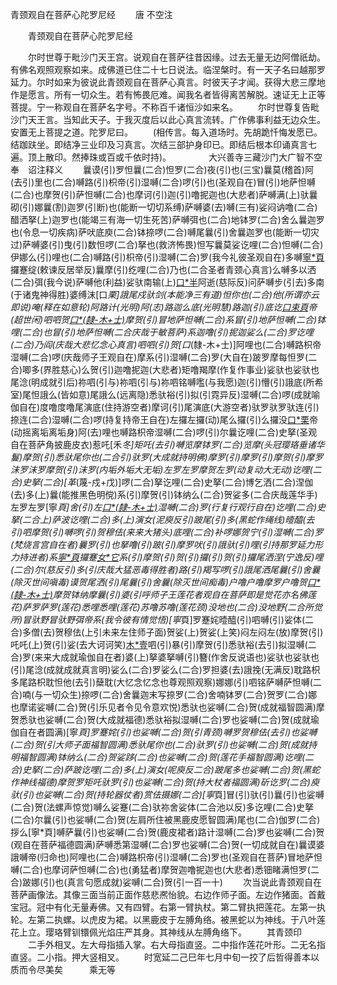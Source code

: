   青颈观自在菩萨心陀罗尼经
　　唐 不空注




　　青颈观自在菩萨心陀罗尼经

　　尔时世尊于毗沙门天王宫。说观自在菩萨往昔因缘。过去无量无边阿僧祇劫。有佛名观照观察如来。成佛道已住二十七日说法。临涅槃时。有一天子名曰越那罗延力。尔时如来为彼说此青颈观自在菩萨心真言。时彼天子才闻。获得大悲三摩地作是愿言。所有一切众生。若有怖畏厄难。闻我名者皆得离苦解脱。速证无上正等菩提。宁一称观自在菩萨名字号。不称百千诸恒沙如来名。
　　尔时世尊复告毗沙门天王言。当知此天子。于我灭度后以此心真言流转。广作佛事利益无边众生。安置无上菩提之道。陀罗尼曰。
　　(相传言。每入道场时。先胡跪忏悔发愿已。结跏趺坐。即结净三业印及习真言。次结三部护身印已。即结后根本印诵真言七遍。顶上散印。然捧珠或百或千依时持)。
　　　　大兴善寺三藏沙门大广智不空奉　诏注释义
　　曩谟(引)罗怛曩(二合)怛罗(二合)夜(引)也(三宝)曩莫(稽首)阿(去引)里也(二合)嚩路(引)枳帝(引)湿嚩(二合)啰(引)也(圣观自在)冒(引)地萨怛嚩(二合)也摩贺(引)萨怛嚩(二合)也摩诃(引)迦(引)噜抳迦也(大悲者)萨嚩满(上)驮曩砌(引)娜曩(割)迦罗(引断)也(能断一切切系缚)萨嚩婆(去)嚩(三有)娑闷讷噜(二合)醋洒拏(上)迦罗也(能竭三有海一切生死苦)萨嚩弭也(二合)地钵罗(二合)舍么曩迦罗也(令息一切疾病)萨吠底庾(二合)钵捺啰(二合)嚩尾曩(引)舍曩迦罗也(能断一切灾过)萨嚩婆(引)曳(引)数怛啰(二合)拏也(救济怖畏)怛写曩莫娑讫哩(二合)怛嚩(二合)伊娜么(引)哩也(二合)嚩路(引)枳帝(引)湿嚩(二合)罗(我今礼彼圣观自在)多嚩[寧*頁](引)攞蹇绽(敕谏反居举反)曩摩(引)纥哩(二合)乃也(二合圣者青颈心真言)么嚩多以洒(二合)弭(我今说)萨嚩他(利益)娑驮南输(上)[口*半](蒲[仁-二+感]反一切利益成就清净)阿逝(慈际反)问萨嚩步(引去)多南(于诸鬼神得胜)婆缚沫[口*栗]誐尾戍驮剑(本能净三有道)怛你也(二合)他(所谓亦云即说)唵(释在如意轮)阿路计(光明)阿(志)路迦么底(光明慧)路迦(引)底讫[口*束*頁](二合)帝(超世闲)呬呬贺[口*(隸-木+士)](魔庆哉师子)摩贺(引)冒地萨怛嚩(二合)系冒(引)地萨怛嚩(二合)钵哩(二合)也冒(引)地萨怛嚩(二合庆哉于敏菩萨)系迦噜(引)抳迦娑么(二合)罗讫哩(二合)乃阎(庆哉大悲忆念心真言)呬呬(引)贺[口*(隸-木+士)]阿哩也(二合)嚩路枳帝湿嚩(二合)啰(庆哉师子王观自在)摩系(引)湿嚩(二合)罗(大自在)跛罗摩每怛罗(二合)唧多(界胜慈心)么贺(引)迦噜抳迦(大悲者)矩噜羯摩(作复作事业)娑驮也娑驮也尾淰(明成就引后)祢呬(引与)祢呬(引与)祢呬铭嚩嚂(与我愿)迦(引)懵(引)誐底(所希室)尾怛誐么(皆如意)尾誐么(远离隐)悉驮裕(引)拟(引霓异反)湿嚩(二合)啰(成就喻伽自在)度噜度噜尾演底(住持游空者)摩诃(引)尾演底(大游空者)驮罗驮罗驮连(引)捺连(二合)湿嚩(二合)啰(持复持帝王自在)左攞左攞(动)尾么攞(引)么攞没[口*栗](二合)帝(动摇离垢离垢身)阿(去)哩也嚩路枳帝湿嚩(二合)啰(引)尔曩讫哩(二合)史拏(圣观自在菩萨角披鹿皮衣)惹吒[禾*冬]矩吒(去引)嚩览摩钵罗(二合)览摩(头冠璎珞垂诸华鬘)摩贺(引)悉驮尾你也(二合引)驮罗(大成就持明佛)摩罗(引)摩罗(引)摩贺(引)摩罗沫罗沫罗摩贺(引)沫罗(内垢外垢大无垢)左罗左罗摩贺左罗(动复动大无动)讫哩(二合)史拏(二合)[革*(蔑-戍+戊)]啰(二合)拏讫哩(二合)史拏(二合)博乞洒(二合)涅伽(去)多(上)曩(能推黑色明傥)系(引)摩贺(引)钵纳么(二合)贺娑多(二合庆哉莲华手)左罗左罗[寧*頁]舍(引)左[口*(隸-木+士)](引)湿嚩(二合)罗(行复行观行自在)讫哩(二合)史拏(二合上)萨波讫哩(二合)多(上)演女(泥庾反引)跛尾(引)多(黑蛇作绳线)曀醯(去引)呬摩贺(引)嚩啰(引)贺穆佉(来来大猪头)底哩(二合)补啰娜贺宁(引)湿嚩(二合)罗(梵烧言宫自在者)曩罗(引)也拏噜(引)跛(引)摩罗吠(引)誐驮(引)哩(引持那罗延力形力持进者)系[寧*頁](引)攞蹇[女*它](青颈)系(引)摩贺(引)贺(引)攞(引)贺(引)攞尾洒涅(宁逸反)哩(二合)尔(慈反引)多(引庆哉大猛恶毒得胜者)路(引)羯写啰(引)誐尾洒尾曩(引)舍曩(除灭世间嗔毒)谟贺尾洒(引)尾曩(引)舍曩(除灭世间痴毒)户噜户噜摩罗户噜贺[口*(隸-木+士)](速疾莲华鬘速疾)摩贺钵纳摩曩(引)婆(引呼师子王莲花者观自在菩萨即是觉花亦名佛莲花)萨罗萨罗(莲花)悉哩悉哩(莲花)苏噜苏噜(莲花颈)没地也(二合)没地野(二合所觉所)冒驮野冒驮野弭帝系(我令彼有情觉悟)[寧*頁]罗蹇姹曀醯(引)呬嚩(引)娑体(二合)多僧(去)贺穆佉(上引未来左住师子面)贺娑(上)贺娑(上笑)闷左闷左(放)摩贺(引)吒吒(上)贺(引)娑(去大诃诃笑)[木*壹](去)呬(引)暴(引)摩贺(引)悉驮裕(去引)拟湿嚩(二合)罗(来来大成就瑜伽自在者)婆(上)拏婆拏嚩(引)簪(作舍反说语也)娑驮也娑驮也(引)尾淰(成就成就真言明)娑么(二合)罗娑么(二合)罗担婆(去)誐挽(无满反)耽路枳多尾路枳耽怛他(去引)蘖耽(大忆念忆念也尊观照观察)娜娜(引)呬铭萨嚩萨怛嚩(二合)喃(与一切众生)捺啰(二合)舍曩迦末写捺罗(二合)舍喃钵罗(二合)贺罗(二合)娜也摩诺娑嚩(二合)贺(引乐见者令见令意欢悦)悉驮也娑嚩(二合)贺(成就福智圆满)摩贺悉驮也娑嚩(二合)贺(大成就福德)悉驮裕拟湿嚩(二合)罗也娑嚩(二合)贺(成就瑜伽自在者圆满)[寧*頁]罗蹇姹(引)也娑嚩(二合)贺(引青颈)嚩罗贺穆佉(去引)也娑嚩(二合)贺(引大师子面福智圆满)悉驮尾你也(二合)驮罗(引)也娑嚩(二合)贺(成就持明福智圆满)钵纳么(二合)贺娑跢(二合)也娑嚩(二合)贺(莲花手福智圆满)讫哩(二合)史拏(二合)萨跛讫哩(二合)多(上)演女(呢庾反二合)跛尾多也娑嚩(二合)贺(黑蛇作神线福德)摩贺罗矩吒驮罗(引)也娑嚩(二合)贺(持大杖者福圆满)斫讫罗(二合)庾驮(引)也娑嚩(二合)贺(持轮器仗者)赏佉摄娜(二合)[寧*頁]冒(引)驮(引)曩(引)也娑嚩(二合)贺(法螺声惊觉)嚩么娑蹇(二合)驮祢舍娑体(二合池以反)多讫哩(二合)史拏(二合)尔曩(引)也娑嚩(二合)贺(左肩所住被黑鹿皮愿智圆满)尾也(二合)伽罗(二合)拶么[寧*頁]嚩萨曩(引)也娑嚩(二合)贺(鹿皮裙者)路计湿嚩(二合)罗也娑嚩(二合)贺(观自在菩萨福德圆满)萨嚩悉第湿嚩(二合)罗也娑嚩(二合)贺(一切成就自在)曩谟婆誐嚩帝(归命也)阿哩也(二合)嚩路枳帝(引)湿嚩(二合)罗也(圣观自在菩萨)冒地萨怛嚩(二合)也摩诃萨怛嚩(二合)也(勇猛者)摩贺迦噜抳迦也(大悲者)悉钿睹满怛罗(二合)跛娜(引)也(真言句愿成就)娑嚩(二合)贺(引一百一十)
　　次当说此青颈观自在菩萨画像法。其像三面当前正面作慈悲凞怡貌。右边作师子面。左边作猪面。首戴宝冠。冠中有化无量寿佛。又有四臂。右第一臂执杖。第二臂执把莲花。左第一执轮。左第二执螺。以虎皮为裙。以黑鹿皮于左膊角络。被黑蛇以为神线。于八叶莲花上立。璎珞臂钏镮佩光焰庄严其身。其神线从左膊角络下。
　　其青颈印
　　二手外相叉。左大母指插入掌。右大母指直竖。二中指作莲花叶形。二无名指直竖。二小指。押大竖相叉。
　　时宽延二己巳年七月中旬一挍了后哲得善本以质而令尽美矣　　　乘无等

